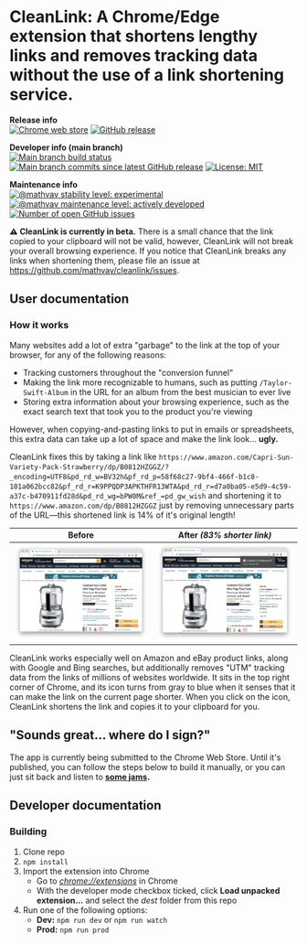 # CleanLink: A Chrome/Edge extension that shortens lengthy links and removes tracking data without the use of a link shortening service.

**Release info**
<br /><!-- this br tag takes up less vertical space than a new paragraph -->
[![Chrome web store](https://img.shields.io/chrome-web-store/v/copgnnhedjdobmglcjbeojddbkhoadpg?logo=google-chrome&label=latest%20chrome%20release)](https://chrome.google.com/webstore/detail/cleanlink/copgnnhedjdobmglcjbeojddbkhoadpg)
[![GitHub release](https://img.shields.io/github/release-date/mathvav/cleanlink?label=latest%20github%20release%20date)](https://github.com/mathvav/cleanlink/releases)

**Developer info (main branch)**
<br /><!-- this br tag takes up less vertical space than a new paragraph -->
[![Main branch build status](https://img.shields.io/travis/com/mathvav/cleanlink?label=travis%20build)](https://travis-ci.com/mathvav/cleanlink)
[![Main branch commits since latest GitHub release](https://img.shields.io/github/commits-since/mathvav/cleanlink/latest?label=commits%20since%20last%20github%20release)](https://github.com/mathvav/cleanlink/commits/main)
[![License: MIT](https://img.shields.io/badge/license-MIT-1abc9c)](https://github.com/mathvav/cleanlink/blob/main/LICENSE)

**Maintenance info**
<br /><!-- this br tag takes up less vertical space than a new paragraph -->
[![@mathvav stability level: experimental](https://img.shields.io/badge/%40mathvav_stability_level-experimental-blueviolet)](https://gist.github.com/mathvav/76a115a315ec08b07728f98f99fe9a77)
[![@mathvav maintenance level: actively developed](https://img.shields.io/badge/%40mathvav_maintenance_level-actively_developed-brightgreen)](https://gist.github.com/mathvav/033a4d949e94650a68bee81d94a371b3)
[![Number of open GitHub issues](https://img.shields.io/github/issues-raw/mathvav/cleanlink)](https://github.com/mathvav/cleanlink/issues)

**⚠️ CleanLink is currently in beta.** There is a small chance that the link copied to your clipboard will not be valid, however, CleanLink will not break your overall browsing experience. If you notice that CleanLink breaks any links when shortening them, please file an issue at https://github.com/mathvav/cleanlink/issues.

## User documentation

### How it works

Many websites add a lot of extra "garbage" to the link at the top of your browser, for any of the following reasons:

- Tracking customers throughout the "conversion funnel"
- Making the link more recognizable to humans, such as putting `/Taylor-Swift-Album` in the URL for an album from the best musician to ever live
- Storing extra information about your browsing experience, such as the exact search text that took you to the product you're viewing

However, when copying-and-pasting links to put in emails or spreadsheets, this extra data can take up a lot of space and make the link look... **ugly.**

CleanLink fixes this by taking a link like `https://www.amazon.com/Capri-Sun-Variety-Pack-Strawberry/dp/B0812HZGGZ/?_encoding=UTF8&pd_rd_w=BV32h&pf_rd_p=58f68c27-9bf4-466f-b1c8-101a062bcc82&pf_rd_r=K9PPQDP3APKTHFR13WTA&pd_rd_r=d7a0ba05-e5d9-4c59-a37c-b470911fd28d&pd_rd_wg=bPW0M&ref_=pd_gw_wish` and shortening it to `https://www.amazon.com/dp/B0812HZGGZ` just by removing unnecessary parts of the URL—this shortened link is 14% of it's original length!

| Before                                                | After _(83% shorter link)_                          |
| ----------------------------------------------------- | --------------------------------------------------- |
| ![Before screenshot](./screenshots/github-before.png) | ![After screenshot](./screenshots/github-after.png) |

CleanLink works especially well on Amazon and eBay product links, along with Google and Bing searches, but additionally removes "UTM" tracking data from the links of millions of websites worldwide. It sits in the top right corner of Chrome, and its icon turns from gray to blue when it senses that it can make the link on the current page shorter. When you click on the icon, CleanLink shortens the link and copies it to your clipboard for you.

## "Sounds great... where do I sign?"

The app is currently being submitted to the Chrome Web Store. Until it's published, you can follow the steps below to build it manually, or you can just sit back and listen to **[some jams](https://open.spotify.com/album/34OkZVpuzBa9y40DCy0LPR?si=1LLR2S2ITGOtETeDXlMAbw).**

## Developer documentation

### Building

1. Clone repo
2. `npm install`
3. Import the extension into Chrome
	* Go to [_chrome://extensions_](chrome://extensions) in Chrome
	* With the developer mode checkbox ticked, click **Load unpacked extension...** and select the _dest_ folder from this repo
4. Run one of the following options:
	- **Dev:** `npm run dev` or `npm run watch`
	- **Prod:** `npm run prod`
